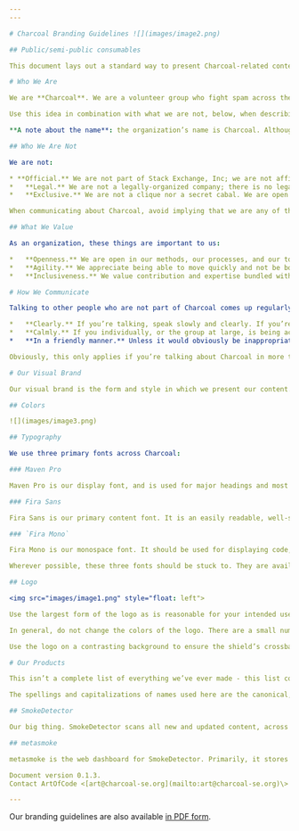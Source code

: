 ```yaml
---
---

# Charcoal Branding Guidelines ![](images/image2.png)

## Public/semi-public consumables

This document lays out a standard way to present Charcoal-related content that is intended for a public or semi-public audience. Internal documents need not follow style guidelines anywhere near as closely, though some resemblance doesn’t hurt.

# Who We Are

We are **Charcoal**. We are a volunteer group who fight spam across the Stack Exchange network. We use a combination of automation and a group of willing experts to create effective tools and teams that can keep the network clean.

Use this idea in combination with what we are not, below, when describing Charcoal in a public setting, or when you’re looking for an idea of our organizational values.

**A note about the name**: the organization’s name is Charcoal. Although we use a different username on GitHub (Charcoal-SE) and for our domain name ([charcoal-se.org](https://charcoal-se.org/)), these instances are borne out of necessity rather than choice.

## Who We Are Not

We are not:

* **Official.** We are not part of Stack Exchange, Inc; we are not affiliated with them, nor are we specifically endorsed by them.
*   **Legal.** We are not a legally-organized company; there is no legal corporate structure to Charcoal. We are an organization, but in the sense that we are an organized group of individuals not that we are legally defined.
*   **Exclusive.** We are not a clique nor a secret cabal. We are open in what we do and we are welcoming of new members and expertise.

When communicating about Charcoal, avoid implying that we are any of these things.

## What We Value

As an organization, these things are important to us:

*   **Openness.** We are open in our methods, our processes, and our tools. We like contributing to the open-source ecosystem and to the Stack Exchange community.
*   **Agility.** We appreciate being able to move quickly and not be bogged down by heavy decision-making processes or build systems.
*   **Inclusiveness.** We value contribution and expertise bundled with respect for others. We welcome anyone, including dogs.

# How We Communicate

Talking to other people who are not part of Charcoal comes up regularly. Sometimes it’s in the line of work; other times in casual conversation. In either case it is important to communicate:

*   **Clearly.** If you’re talking, speak slowly and clearly. If you’re using digital media, read your messages before you send them. Always think about whether you’re making sense, and be prepared to revise or repeat what you’ve said to help others understand.
*   **Calmly.** If you individually, or the group at large, is being accused of something or shouted at, remain calm. Yelling back never helps! Remember you can call on other team members if you don’t feel able to carry on.
*   **In a friendly manner.** Unless it would obviously be inappropriate (read: you’re talking to the Queen of England), talk as if you’re talking to a friend. Be personable and amicable.

Obviously, this only applies if you’re talking about Charcoal in more than a casual manner. If it happens to come up in normal conversation and you say a couple sentences and move on, then don’t worry about thinking too hard about How To Communicate!

# Our Visual Brand

Our visual brand is the form and style in which we present our content. It provides a cohesive baseline that ties our sprawlings together.

## Colors

![](images/image3.png)

## Typography

We use three primary fonts across Charcoal:

### Maven Pro

Maven Pro is our display font, and is used for major headings and most graphics. In web formats, including our organization website, it is used for all heading tags. In documents, it should be used for the document title and subtitle, but not for content headings.

### Fira Sans

Fira Sans is our primary content font. It is an easily readable, well-spaced and well-sized sans-serif font. Use it everywhere that isn’t covered by either of the other fonts.

### `Fira Mono`

Fira Mono is our monospace font. It should be used for displaying code, non-hyperlinked URLs, computer or program output, and any other related uses that you think make sense. It is **not** for highlighting or emphasising words - judicious use of boldface and italicized text serves this purpose. Fira Code may be used for **code only** (not output, etc), with a fallback to Fira Mono where necessary (such as webfonts).

Wherever possible, these three fonts should be stuck to. They are available freely to anyone, and are included in Google Fonts, which makes them available for use on the web. If you must choose another font, try to choose it from Google Fonts wherever possible for the same reason.

## Logo

<img src="images/image1.png" style="float: left">

Use the largest form of the logo as is reasonable for your intended use. Sizes up to 516x516px available on request; larger sizes may be possible but will require time.

In general, do not change the colors of the logo. There are a small number of places where this is the case to differentiate between two distinct uses in close proximity, but in general this should be avoided.

Use the logo on a contrasting background to ensure the shield’s crossbars show through.

# Our Products

This isn’t a complete list of everything we’ve ever made - this list covers our major work only.

The spellings and capitalizations of names used here are the canonical, correct versions.

## SmokeDetector

Our big thing. SmokeDetector scans all new and updated content, across the Stack Exchange network, to try to detect spam as it comes in. It reports potential spam to chatrooms around the network and to metasmoke, and allows users to feed back on each report.

## metasmoke

metasmoke is the web dashboard for SmokeDetector. Primarily, it stores SmokeDetector’s reports and users’ feedback, but it also has a number of other purposes for other organizational functions.

Document version 0.1.3.  
Contact ArtOfCode <[art@charcoal-se.org](mailto:art@charcoal-se.org)\> for changes.

---
```


Our branding guidelines are also available [in PDF form](/files/branding-guide-latest.pdf).
